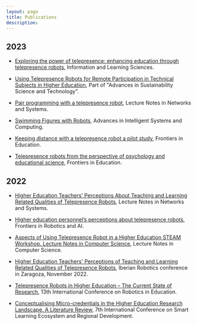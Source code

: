 ```yaml
---
layout: page
title: Publications
description: 
---
```


## 2023

+ [Exploring the power of telepresence: enhancing education through telepresence robots](https://www.emerald.com/insight/content/doi/10.1108/ILS-07-2023-0093/full/html),  Information and Learning Sciences.

+ [Using Telepresence Robots for Remote Participation in Technical Subjects in Higher Education](https://link.springer.com/chapter/10.1007/978-981-99-5540-4_8),  Part of "Advances in Sustainability Science and Technology".

+ [Pair programming with a telepresence robot](https://link.springer.com/chapter/10.1007/978-3-031-38454-7_13),  Lecture Notes in Networks and Systems.

+ [Swimming Figures with Robots](https://link.springer.com/chapter/10.1007/978-3-030-63128-4_60), Advances in Intelligent Systems and Computing.

+ [Keeping distance with a telepresence robot a pilot study](https://www.frontiersin.org/articles/10.3389/feduc.2022.1046461/full), Frontiers in Education.

+ [Telepresence robots from the perspective of psychology and educational science](https://www.emerald.com/insight/content/doi/10.1108/ILS-09-2022-0106/full/html), Frontiers in Education.

## 2022

+ [Higher Education Teachers’ Perceptions About Teaching and Learning Related Qualities of Telepresence Robots](https://link.springer.com/chapter/10.1007/978-3-031-21065-5_43), Lecture Notes in Networks and Systems.

+ [Higher education personnel’s perceptions about telepresence robots](https://www.frontiersin.org/articles/10.3389/frobt.2022.976836/full), Frontiers in Robotics and AI.

+ [Aspects of Using Telepresence Robot in a Higher Education STEAM Workshop. Lecture Notes in Computer Science](https://link.springer.com/chapter/10.1007/978-3-031-21047-1_2), Lecture Notes in Computer Science.

+ [Higher Education Teachers' Perceptions of Teaching and Learning Related Qualities of Telepresence Robots](https://link.springer.com/chapter/10.1007/978-3-031-21065-5_43), Iberian Robotics conference in Zaragoza, November 2022.

+ [Telepresence Robots in Higher Education – The Current State of Research](https://link.springer.com/chapter/10.1007/978-3-031-12848-6_12), 13th International Conference on Robotics in Education.

+ [Conceptualising Micro-credentials in the Higher Education Research Landscape. A Literature Review](https://link.springer.com/chapter/10.1007/978-981-19-5240-1_13), 7th International Conference on Smart Learning Ecosystem and Regional Development.

<!-- This is a pragraph. Pellentesque habitant morbi tristique senectus et netus et malesuada fames ac turpis egestas. Vestibulum tortor quam, feugiat vitae, ultricies eget, tempor sit amet, ante. Donec eu libero sit amet quam egestas semper. Aenean ultricies mi vitae est. Mauris placerat eleifend leo. Quisque sit amet est et sapien ullamcorper pharetra. Vestibulum erat wisi, condimentum sed, commodo vitae, ornare sit amet, wisi. Aenean fermentum, elit eget tincidunt condimentum, eros ipsum rutrum orci, sagittis tempus lacus enim ac dui. Donec non enim in turpis pulvinar facilisis. Ut felis.

# Heading 1

**Quisque facilisis erat a dui**. Nam malesuada ornare dolor. Cras gravida, diam sit amet rhoncus ornare, erat elit consectetuer erat, id egestas pede nibh eget odio. Proin tincidunt, velit vel porta elementum, magna diam molestie sapien, non aliquet massa pede eu diam. Aliquam iaculis. Fusce et ipsum et nulla tristique facilisis.

## Heading 2

Lorem ipsum dolor sit amet, consectetuer adipiscing elit. Morbi commodo, ipsum sed pharetra gravida, orci magna rhoncus neque, id pulvinar odio lorem non turpis. Nullam sit amet enim. Suspendisse id velit vitae ligula volutpat condimentum. Aliquam erat volutpat. Sed quis velit. Nulla facilisi. Nulla libero.

### Heading 3

Lorem ipsum dolor sit amet, consectetuer adipiscing elit. Morbi commodo, ipsum sed pharetra gravida, orci magna rhoncus neque, id pulvinar odio lorem non turpis. Nullam sit amet enim. Suspendisse id velit vitae ligula volutpat condimentum. Aliquam erat volutpat. Sed quis velit. Nulla facilisi. Nulla libero.

#### Heading 4

Quisque facilisis erat a dui. Nam malesuada ornare dolor. Cras gravida, diam sit amet rhoncus ornare, erat elit consectetuer erat, id egestas pede nibh eget odio. Proin tincidunt, velit vel porta elementum, magna diam molestie sapien, non aliquet massa pede eu diam. Aliquam iaculis.

##### Heading 5

Curabitur pellentesque facilisis orci, ut rhoncus nulla scelerisque ac. Integer in magna vel justo venenatis ornare vitae vel sem.

###### Heading 6

Nulla tempus tortor nec nunc volutpat commodo. Vivamus efficitur imperdiet velit sagittis pellentesque. In fringilla dui nec dolor sollicitudin, et scelerisque elit pellentesque. Integer vestibulum viverra sem, vel ornare nibh. Proin lobortis elit nunc, ut consequat elit vulputate sit amet.

## Emphasis

**This is bold text**

*This is italic text*

~~Strikethrough~~

## Links

[I'm an inline-style link](https://www.google.com)

[I'm an inline-style link with title](https://www.google.com "Google's Homepage")

## Quoting

>“Creativity is allowing yourself to make mistakes. Design is knowing which ones to keep.”

Lorem ipsum dolor sit amet, `consectetuer adipiscing` elit. Morbi commodo, ipsum sed pharetra gravida, orci magna rhoncus neque, id pulvinar odio lorem non turpis. Nullam sit amet enim. Suspendisse id velit vitae ligula volutpat condimentum. Aliquam erat volutpat. Sed quis velit. Nulla facilisi. Nulla libero.

***

## Code Blocks

```css
#header h1 { 
  color: #fff;
  margin-bottom: 1.5em; 
}

.author-avatar {
  border-radius: 5px;
  display: block;
  height: 60px;   
  margin-right: 30px;
  width: 60px;
}
```

```javascript
// Simple map
var map;
function initMap() {
  map = new google.maps.Map(document.getElementById('map'), {
    center: {lat: -34.397, lng: 150.644},
    zoom: 8
  });
}
```

```json
{"menu": {
  "id": "file",
  "value": "File",
  "popup": {
    "menuitem": [
      {"value": "New", "onclick": "CreateNewDoc()"},
      {"value": "Open", "onclick": "OpenDoc()"},
      {"value": "Close", "onclick": "CloseDoc()"}
    ]
  }
}}
```

```yml
sass:
  input_file: sass/main.scss.njk
  output_file: assets/css/main.css
  indentWidth: 4
  outputStyle: nested
  precision: 10
```

```
No language indicated, so no syntax highlighting. 
```

Inline `code` has `back-ticks around` it.

## Videos

<iframe src="https://player.vimeo.com/video/153339497?byline=0" width="500" height="281" frameborder="0" webkitallowfullscreen mozallowfullscreen allowfullscreen></iframe>

[Terraforming](https://vimeo.com/153339497) from [Studio Swine](https://vimeo.com/studioswine) on [Vimeo](https://vimeo.com)

## Full Width Image

Images work too! Already know the URL of the image you want to include in your article? Simply paste it in like this to make it show up:

{% include image_full.html imageurl="/images/apple-watch-in-car.jpg" title="Apple" caption="This is the caption" %}

Lorem ipsum dolor sit amet, `consectetuer adipiscing` elit. Morbi commodo, ipsum sed pharetra gravida, orci magna rhoncus neque, id pulvinar odio lorem non turpis. Nullam sit amet enim. Suspendisse id velit vitae ligula volutpat condimentum. Aliquam erat volutpat. Sed quis velit. Nulla facilisi. Nulla libero.

## Regular Image

{% include image_caption.html imageurl="/images/apple-watch-in-car.jpg" title="Apple Super" caption="This is the caption" %}

Lorem ipsum dolor sit amet, `consectetuer adipiscing` elit. Morbi commodo, ipsum sed pharetra gravida, orci magna rhoncus neque, id pulvinar odio lorem non turpis. Nullam sit amet enim. Suspendisse id velit vitae ligula volutpat condimentum. Aliquam erat volutpat. Sed quis velit. Nulla facilisi. Nulla libero. Lorem ipsum dolor sit amet, `consectetuer adipiscing` elit. Morbi commodo, ipsum sed pharetra gravida, orci magna rhoncus neque, id pulvinar odio lorem non turpis. Nullam sit amet enim. Suspendisse id velit vitae ligula volutpat condimentum. Aliquam erat volutpat. Sed quis velit. Nulla facilisi. Nulla libero.

## Lists

Here is an unordered list of items, typically rendered as a bulleted list:

+ Donec non tortor in arcu mollis feugiat
+ Lorem ipsum dolor sit amet, consectetuer adipiscing elit
+ Donec id eros eget quam aliquam gravida
+ Vivamus convallis urna id felis
+ Nulla porta tempus sapien

Here is an ordered list of items, typically rendered as a numbered list:

1. Donec non tortor in arcu mollis feugiat
2. Lorem ipsum dolor sit amet, consectetuer adipiscing elit
3. Donec id eros eget quam aliquam gravida
4. Vivamus convallis urna id felis
5. Nulla porta tempus sapien

### Tables

| Title | Title |
| ------| ----- |
| Text  | Text  |
| Text  | Text  |
| Text  | Text  | -->